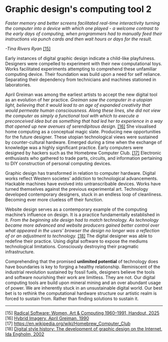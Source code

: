 # Graphic design's computing tool 2



*Faster memory and better screens facilitated real-time interactivity turning the computer into a device with which one played - a welcome contrast to the early days of computing, when programmers had to manually feed their instructions via punch cards and then wait hours or days for the result.*    

*-Tina Rivers Ryan* 
<a href="https://kunsthallewien.at/101/wp-content/uploads/2024/06/Radical-Software_Handout_EN.pdf?x70723" target=“_blank”>[15]</a>



Early instances of digital graphic design indicate a child-like playfulness. Designers were compelled to experiment with their new computational toys. Works facilitated experiments attempting to comprehend these unfamiliar computing device. Their foundation was build upon a need for self reliance. Separating their dependency from technicians and machines stationed in laboratories. 

April Greiman was among the earliest artists to accept the new digital tool as an evolution of her practice. *Greiman saw the computer in a utopian light, believing that it would lead to an age of expanded creativity that would permeate human consciousness. Along these lines, she did not view the computer as simply a functional tool with which to execute a preconceived idea but as something that had led her to experience in a way that opened up new avenues of serendipitous design.* <a href="https://archive.org/details/hybridimageryfus0000grei/mode/2up" target=“_blank”>[16]</a> She visualised home computing as a conceptual magic slate. Producing new opportunities for the future designer. These utopian technological views were sustained by counter-cultural hardware. Emerged during a time when the exchange of knowledge was a highly significant practice. Early computers were designed by hackers such as the Homebrew Computer Club. <a href="https://en.wikipedia.org/wiki/Homebrew_Computer_Club" target=“_blank”>[17]</a> Electronic enthusiasts who gathered to trade parts, circuits, and information pertaining to DIY construction of personal computing devices. 



Graphic design has transformed in relation to computer hardware. Digital works reflect Western societes' addiction to technological advancements. Hackable machines have evolved into untranscribable devices. Works have turned themselves against the previous experimental art. Technology developed contemporary designers, stuck in an endless loop of cleanliness. Becoming ever more clueless off their function. 



Website design serves as a contemporary example of the computing machine’s influence on design. It is a practice fundamentally established in it. *From the beginning site design had to match technology. As technology became more advanced and website producers gained better control over what appeared in the users’ browser the design no longer was a reflection of or an adjustment to technology.* <a href="https://www.researchgate.net/publication/228381403_Digital_style_history_The_development_of_graphic_design_on_the_Internet" target=“_blank”>[18]</a> The digital designer was able to redefine their practice. Using digital software to expose the mediums technological limitations. Consciously destroying their pragmatic infrastructure. 



Comprehending that the promised **unlimited potential** of technology does have boundaries is key to forging a healthy relationship. Reminiscent of the industrial revolution sustained by fossil fuels, designers believe the tools and software nourishing their work are limitless. They are not. Our digital computing tools are build upon mineral mining and an over abundant usage of power. We are inherently stuck in an unsustainable digital world. Our best bet is to rethink the computational hardware structure our artistic realm is forced to sustain from. Rather than finding solutions to sustain it. 

---

[15] <a href="https://kunsthallewien.at/101/wp-content/uploads/2024/06/Radical-Software_Handout_EN.pdf?x70723" target=“_blank”> Radical Software: Women, Art & Computing 1960–1991, Handout, 2025 </a> <br>
[16] <a href="https://archive.org/details/hybridimageryfus0000grei/mode/2up" target=“_blank”>Hybrid Imagery, April Greiman, 1990</a> <br>
[17] https://en.wikipedia.org/wiki/Homebrew_Computer_Club <br>
[18] <a href="https://www.researchgate.net/publication/228381403_Digital_style_history_The_development_of_graphic_design_on_the_Internet" target=“_blank”> Digital style history: The development of graphic design on the Internet, Ida Engholm, 2002</a>
